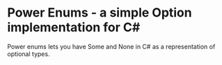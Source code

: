 # Power Enums - a simple Option<Type> implementation for C#
Power enums lets you have Some<T> and None in C# as a representation of optional types.


